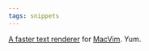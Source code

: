 ```yaml
---
tags: snippets
---
```


[A faster text renderer](http://groups.google.com/group/vim_mac/browse_thread/thread/524c68aa13d56de4) for [MacVim](/wiki/MacVim). Yum.
